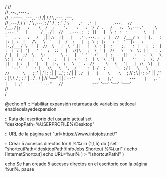 /
//                                                                                                    
//                                               ,--.   ,----..                                       
//              ,-.----.      ,---,          ,--/  /|  /   /   \      ,---,        ,---,.             
//         ,---.\    /  \    '  .' \      ,---,': / ' /   .     :   .'  .' `\    ,'  .' |       ,---. 
//        /__./|;   :    \  /  ;    '.    :   : '/ / .   /   ;.  \,---.'     \ ,---.'   |      /__./| 
//   ,---.;  ; ||   | .\ : :  :       \   |   '   , .   ;   /  ` ;|   |  .`\  ||   |   .' ,---.;  ; | 
//  /___/ \  | |.   : |: | :  |   /\   \  '   |  /  ;   |  ; \ ; |:   : |  '  |:   :  |-,/___/ \  | | 
//  \   ;  \ ' ||   |  \ : |  :  ' ;.   : |   ;  ;  |   :  | ; | '|   ' '  ;  ::   |  ;/|\   ;  \ ' | 
//   \   \  \: ||   : .  / |  |  ;/  \   \:   '   \ .   |  ' ' ' :'   | ;  .  ||   :   .' \   \  \: | 
//    ;   \  ' .;   | |  \ '  :  | \  \ ,'|   |    ''   ;  \; /  ||   | :  |  '|   |  |-,  ;   \  ' . 
//     \   \   '|   | ;\  \|  |  '  '--'  '   : |.  \\   \  ',  / '   : | /  ; '   :  ;/|   \   \   ' 
//      \   `  ;:   ' | \.'|  :  :        |   | '_\.' ;   :    /  |   | '` ,/  |   |    \    \   `  ; 
//       :   \ |:   : :-'  |  | ,'        '   : |      \   \ .'   ;   :  .'    |   :   .'     :   \ | 
//        '---" |   |.'    `--''          ;   |,'       `---`     |   ,.'      |   | ,'        '---"  
//              `---'                     '---'                   '---'        `----'                 
//                                                                                                    
/


@echo off
:: Habilitar expansión retardada de variables
setlocal enabledelayedexpansion

:: Ruta del escritorio del usuario actual
set "desktopPath=%USERPROFILE%\Desktop"

:: URL de la página
set "url=https://www.infojobs.net/"

:: Crear 5 accesos directos
for /l %%i in (1,1,5) do (
    set "shortcutPath=!desktopPath!\InfoJobs Shortcut %%i.url"
    (
        echo [InternetShortcut]
        echo URL=%url%
    ) > "!shortcutPath!"
)

echo Se han creado 5 accesos directos en el escritorio con la página %url%.
pause

